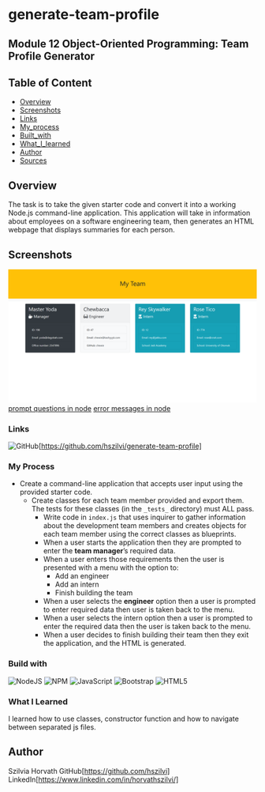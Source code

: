 # generate-team-profile

## Module 12 Object-Oriented Programming: Team Profile Generator

## Table of Content
* [Overview](#Overview)
* [Screenshots](#Screenshots)
* [Links](#Links)
* [My_process](#My_process)
* [Built_with](#Built_with)
* [What_I_learned](#What_I_learned)
* [Author](#Author)
* [Sources](#Sources)

## Overview

The task is to take the given starter code and convert it into a working Node.js command-line application. This application will take in information about employees on a software engineering team, then generates an HTML webpage that displays summaries for each person. 

## Screenshots
![show generated html - the team](./assets/images/Screenshot-generated-html.png)
[prompt questions in node](./assets/images/Screenshot%20prompts.png)
[error messages in node](./assets/images/Screenshot-error-answers.png)

### Links
![GitHub](https://img.shields.io/badge/github-%23121011.svg?style=for-the-badge&logo=github&logoColor=white)[https://github.com/hszilvi/generate-team-profile]

### My Process
* Create a command-line application that accepts user input using the provided starter code.   
  * Create classes for each team member provided and export them. The tests for these classes (in the `_tests_` directory) must ALL pass.     
      * Write code in `index.js` that uses inquirer to gather information about the development team members and creates objects for each team member using the correct classes as blueprints.
    * When a user starts the application then they are prompted to enter the **team manager**’s required data.
    * When a user enters those requirements then the user is presented with a menu with the option to:
      * Add an engineer
      * Add an intern 
      * Finish building the team
    * When a user selects the **engineer** option then a user is prompted to enter required data then user is taken back to the menu.
    * When a user selects the intern option then a user is prompted to enter the required data then the user is taken back to the menu.
    * When a user decides to finish building their team then they exit the application, and the HTML is generated.

### Build with
![NodeJS](https://img.shields.io/badge/node.js-6DA55F?style=for-the-badge&logo=node.js&logoColor=white)
![NPM](https://img.shields.io/badge/NPM-%23CB3837.svg?style=for-the-badge&logo=npm&logoColor=white)
![JavaScript](https://img.shields.io/badge/javascript-%23323330.svg?style=for-the-badge&logo=javascript&logoColor=%23F7DF1E)
![Bootstrap](https://img.shields.io/badge/bootstrap-%238511FA.svg?style=for-the-badge&logo=bootstrap&logoColor=white)
![HTML5](https://img.shields.io/badge/html5-%23E34F26.svg?style=for-the-badge&logo=html5&logoColor=white)

### What I Learned
I learned how to use classes, constructor function and how to navigate between separated js files. 

## Author
Szilvia Horvath
GitHub[https://github.com/hszilvi]
LinkedIn[https://www.linkedin.com/in/horvathszilvi/]
